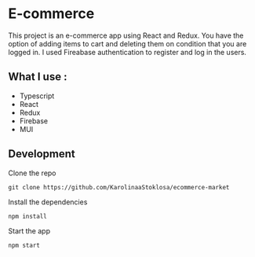 # E-commerce

  

This project is an e-commerce app using React and Redux. You have the option of adding items to cart and deleting them on condition that you are logged in. I used Fireabase authentication to register and log in the users.    

  

## What I use :

- Typescript
- React
- Redux
- Firebase
- MUI

  

## Development

Clone the repo

`git clone https://github.com/KarolinaaStoklosa/ecommerce-market`  

Install the dependencies  

`npm install`

Start the app
  
`npm start`